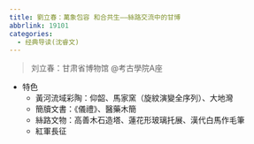 ```yaml
---
title: 劉立春：萬象包容 和合共生——絲路交流中的甘博
abbrlink: 19101
categories:
  - 经典导读(沈睿文)
---
```

> 刘立春：甘肃省博物馆
> @考古學院A座

- 特色
	- 黃河流域彩陶：仰韶、馬家窯（旋紋演變全序列）、大地灣
	- 簡牘文書：《儀禮》、醫藥木簡
	- 絲路文物：高善木石造塔、蓮花形玻璃托展、漢代白馬作毛筆
	- 紅軍長征